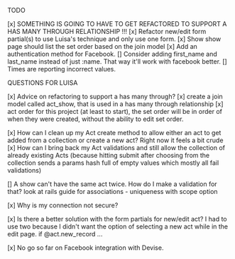 TODO


[x] SOMETHING IS GOING TO HAVE TO GET REFACTORED TO SUPPORT A HAS MANY  THROUGH RELATIONSHIP !!!
[x] Refactor new/edit form partial(s) to use Luisa's technique and only use one form.
[x] Show show page should list the set order based on the join model
[x] Add an authentication method for Facebook.
[] Consider adding first_name and last_name instead of just :name.  That way it'll work with facebook better.
[] Times are reporting incorrect values.





QUESTIONS FOR LUISA

[x] Advice on refactoring to support a has many through?
  [x] create a join model called act_show, that is used in a has many through relationship
  [x] act order 
    for this project (at least to start), the set order will be in order of when they were created, without the ability to edit set order.


[x] How can I clean up my Act create method to allow either an act to get added from a collection or create a new act?  Right now it feels a bit crude
[x] How can I bring back my Act validations and still allow the collection of already existing Acts (because hitting submit after choosing from the collection sends a params hash full of empty values which mostly all fail validations)

[] A show can't have the same act twice.  How do I make a validation for that?
look at rails guide for associations - uniqueness with scope option

[x] Why is my connection not secure?

[x] Is there a better solution with the form partials for new/edit act?  I had to use two because I didn't want the option of selecting a new act while in the edit page.
  if @act.new_record ...

[x] No go so far on Facebook integration with Devise.






